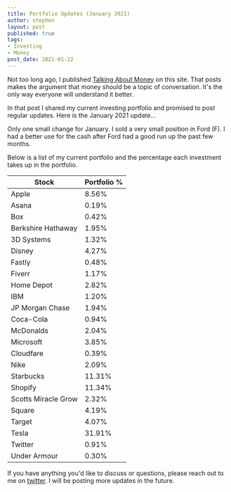 ```yaml
---
title: Portfolio Updates (January 2021)
author: stephen
layout: post
published: true
tags:
- Investing
- Money
post_date: 2021-01-22
---
```

Not too long ago, I published [Talking About Money](https://swoicik.com/2020/talk-about-money) on this site. That posts makes the argument that money should be a topic of conversation. It's the only way everyone will understand it better. 

In that post I shared my current investing portfolio and promised to post regular updates. Here is the January 2021 update...

Only one small change for January. I sold a very small position in Ford (F). I had a better use for the cash after Ford had a good run up the past few months. 

Below is a list of my current portfolio and the percentage each investment takes up in the portfolio.

| Stock               | Portfolio % |
| ---                 | ---         |
| Apple               | 8.56%       |
| Asana               | 0.19%       |
| Box                 | 0.42%       |
| Berkshire Hathaway  | 1.95%       |
| 3D Systems          | 1.32%       |
| Disney              | 4.27%       |
| Fastly              | 0.48%       |
| Fiverr              | 1.17%       |
| Home Depot          | 2.82%       |
| IBM                 | 1.20%       |
| JP Morgan Chase     | 1.94%       |
| Coca-Cola           | 0.94%       |
| McDonalds           | 2.04%       |
| Microsoft           | 3.85%       |
| Cloudfare           | 0.39%       |
| Nike                | 2.09%       |
| Starbucks           | 11.31%      |
| Shopify             | 11.34%      |
| Scotts Miracle Grow | 2.32%       |
| Square              | 4.19%       |
| Target              | 4.07%       |
| Tesla               | 31.91%      |
| Twitter             | 0.91%       |
| Under Armour        | 0.30%       |

If you have anything you'd like to discuss or questions, please reach out to me on [twitter](https://twitter.com/swoicik). I will be posting more updates in the future. 

